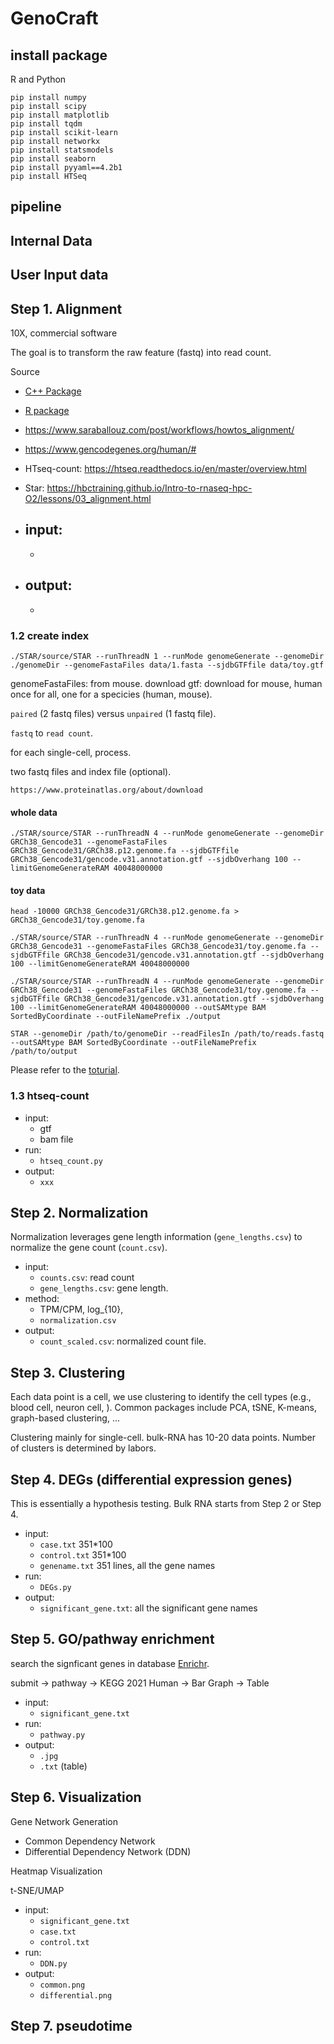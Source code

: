 # GenoCraft 


## install package 

R and Python 

```
pip install numpy 
pip install scipy 
pip install matplotlib 
pip install tqdm 
pip install scikit-learn 
pip install networkx 
pip install statsmodels 
pip install seaborn 
pip install pyyaml==4.2b1 
pip install HTSeq 
```


## pipeline 




## Internal Data 



## User Input data 



## Step 1. Alignment 


10X, commercial software

The goal is to transform the raw feature (fastq) into read count. 

Source 
- [C++ Package](https://github.com/alexdobin/STAR.git)
- [R package](https://github.com/rdeborj/STAR)
- https://www.saraballouz.com/post/workflows/howtos_alignment/ 
- https://www.gencodegenes.org/human/#
- HTseq-count: https://htseq.readthedocs.io/en/master/overview.html
- Star: https://hbctraining.github.io/Intro-to-rnaseq-hpc-O2/lessons/03_alignment.html


- input: 
	- 
	- 
- output: 
	- 
	- 

<!-- ### 1.1 fastq to fasta 

Install [seqtk](https://github.com/lh3/seqtk). 


```
./seqtk/seqtk seq -aQ64 -q20 -n N ./data/1.fastq > ./data/1.fasta
```
 -->

### 1.2 create index 

```
./STAR/source/STAR --runThreadN 1 --runMode genomeGenerate --genomeDir ./genomeDir --genomeFastaFiles data/1.fasta --sjdbGTFfile data/toy.gtf
```

genomeFastaFiles: from mouse. download
gtf: download for mouse, human 
once for all, one for a specicies (human, mouse).  



`paired` (2 fastq files) versus `unpaired` (1 fastq file). 


`fastq` to `read count`. 

for each single-cell, process. 

two fastq files and index file (optional). 




`https://www.proteinatlas.org/about/download`





#### whole data

```
./STAR/source/STAR --runThreadN 4 --runMode genomeGenerate --genomeDir GRCh38_Gencode31 --genomeFastaFiles GRCh38_Gencode31/GRCh38.p12.genome.fa --sjdbGTFfile GRCh38_Gencode31/gencode.v31.annotation.gtf --sjdbOverhang 100 --limitGenomeGenerateRAM 40048000000
```



#### toy data 

```
head -10000 GRCh38_Gencode31/GRCh38.p12.genome.fa > GRCh38_Gencode31/toy.genome.fa

./STAR/source/STAR --runThreadN 4 --runMode genomeGenerate --genomeDir GRCh38_Gencode31 --genomeFastaFiles GRCh38_Gencode31/toy.genome.fa --sjdbGTFfile GRCh38_Gencode31/gencode.v31.annotation.gtf --sjdbOverhang 100 --limitGenomeGenerateRAM 40048000000
```


```
./STAR/source/STAR --runThreadN 4 --runMode genomeGenerate --genomeDir GRCh38_Gencode31 --genomeFastaFiles GRCh38_Gencode31/toy.genome.fa --sjdbGTFfile GRCh38_Gencode31/gencode.v31.annotation.gtf --sjdbOverhang 100 --limitGenomeGenerateRAM 40048000000 --outSAMtype BAM SortedByCoordinate --outFileNamePrefix ./output 
```


```
STAR --genomeDir /path/to/genomeDir --readFilesIn /path/to/reads.fastq --outSAMtype BAM SortedByCoordinate --outFileNamePrefix /path/to/output
```



Please refer to the [toturial](https://www.saraballouz.com/post/workflows/howtos_alignment/). 


### 1.3 htseq-count

- input:
	- gtf 
	- bam file
- run:
	- `htseq_count.py`
- output: 
	- `xxx`

## Step 2. Normalization

Normalization leverages gene length information (`gene_lengths.csv`) to normalize the gene count (`count.csv`). 

- input:
	- `counts.csv`: read count
	- `gene_lengths.csv`: gene length.   
- method:
	- TPM/CPM, log_{10}, 
	- `normalization.csv`
- output:
	- `count_scaled.csv`: normalized count file. 


## Step 3. Clustering 

Each data point is a cell, we use clustering to identify the cell types (e.g., blood cell, neuron cell, ). 
Common packages include PCA, tSNE, K-means, graph-based clustering, ...


Clustering mainly for single-cell. bulk-RNA has 10-20 data points. 
Number of clusters is determined by labors. 


## Step 4. DEGs (differential expression genes)

This is essentially a hypothesis testing. 
Bulk RNA starts from Step 2 or Step 4. 

- input: 
	- `case.txt` 351*100
	- `control.txt`  351*100
	- `genename.txt` 351 lines, all the gene names
- run:
	- `DEGs.py` 
- output: 
	- `significant_gene.txt`: all the significant gene names 


## Step 5. GO/pathway enrichment 

search the signficant genes in database [Enrichr](https://maayanlab.cloud/Enrichr). 



submit -> pathway -> KEGG 2021 Human -> Bar Graph 
									 -> Table 

- input: 
	- `significant_gene.txt` 
- run:
	- `pathway.py` 
- output: 
	- `.jpg` 
	- `.txt` (table)


## Step 6. Visualization 
Gene Network Generation 
- Common Dependency Network
- Differential Dependency Network (DDN)

Heatmap Visualization

t-SNE/UMAP

- input: 
	- `significant_gene.txt`
	- `case.txt`
	- `control.txt`
- run: 
	- `DDN.py`
- output: 
	- `common.png`
	- `differential.png`



## Step 7. pseudotime 











